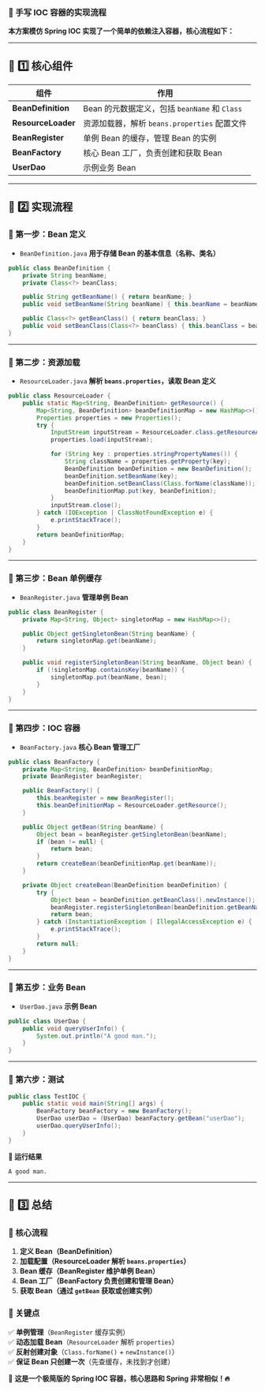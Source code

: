 ### **🚀 手写 IOC 容器的实现流程**
**本方案模仿 Spring IOC 实现了一个简单的依赖注入容器，核心流程如下：**

---

## **📌 1️⃣ 核心组件**
| **组件** | **作用** |
|----------|----------|
| **BeanDefinition** | Bean 的元数据定义，包括 `beanName` 和 `Class` |
| **ResourceLoader** | 资源加载器，解析 `beans.properties` 配置文件 |
| **BeanRegister** | 单例 Bean 的缓存，管理 Bean 的实例 |
| **BeanFactory** | 核心 Bean 工厂，负责创建和获取 Bean |
| **UserDao** | 示例业务 Bean |

---

## **📌 2️⃣ 实现流程**
### **🔹 第一步：Bean 定义**
- `BeanDefinition.java` **用于存储 Bean 的基本信息（名称、类名）**
```java
public class BeanDefinition {
    private String beanName;
    private Class<?> beanClass;

    public String getBeanName() { return beanName; }
    public void setBeanName(String beanName) { this.beanName = beanName; }

    public Class<?> getBeanClass() { return beanClass; }
    public void setBeanClass(Class<?> beanClass) { this.beanClass = beanClass; }
}
```

---

### **🔹 第二步：资源加载**
- `ResourceLoader.java` **解析 `beans.properties`，读取 Bean 定义**
```java
public class ResourceLoader {
    public static Map<String, BeanDefinition> getResource() {
        Map<String, BeanDefinition> beanDefinitionMap = new HashMap<>();
        Properties properties = new Properties();
        try {
            InputStream inputStream = ResourceLoader.class.getResourceAsStream("/beans.properties");
            properties.load(inputStream);

            for (String key : properties.stringPropertyNames()) {
                String className = properties.getProperty(key);
                BeanDefinition beanDefinition = new BeanDefinition();
                beanDefinition.setBeanName(key);
                beanDefinition.setBeanClass(Class.forName(className));
                beanDefinitionMap.put(key, beanDefinition);
            }
            inputStream.close();
        } catch (IOException | ClassNotFoundException e) {
            e.printStackTrace();
        }
        return beanDefinitionMap;
    }
}
```

---

### **🔹 第三步：Bean 单例缓存**
- `BeanRegister.java` **管理单例 Bean**
```java
public class BeanRegister {
    private Map<String, Object> singletonMap = new HashMap<>();

    public Object getSingletonBean(String beanName) {
        return singletonMap.get(beanName);
    }

    public void registerSingletonBean(String beanName, Object bean) {
        if (!singletonMap.containsKey(beanName)) {
            singletonMap.put(beanName, bean);
        }
    }
}
```

---

### **🔹 第四步：IOC 容器**
- `BeanFactory.java` **核心 Bean 管理工厂**
```java
public class BeanFactory {
    private Map<String, BeanDefinition> beanDefinitionMap;
    private BeanRegister beanRegister;

    public BeanFactory() {
        this.beanRegister = new BeanRegister();
        this.beanDefinitionMap = ResourceLoader.getResource();
    }

    public Object getBean(String beanName) {
        Object bean = beanRegister.getSingletonBean(beanName);
        if (bean != null) {
            return bean;
        }
        return createBean(beanDefinitionMap.get(beanName));
    }

    private Object createBean(BeanDefinition beanDefinition) {
        try {
            Object bean = beanDefinition.getBeanClass().newInstance();
            beanRegister.registerSingletonBean(beanDefinition.getBeanName(), bean);
            return bean;
        } catch (InstantiationException | IllegalAccessException e) {
            e.printStackTrace();
        }
        return null;
    }
}
```

---

### **🔹 第五步：业务 Bean**
- `UserDao.java` **示例 Bean**
```java
public class UserDao {
    public void queryUserInfo() {
        System.out.println("A good man.");
    }
}
```

---

### **🔹 第六步：测试**
```java
public class TestIOC {
    public static void main(String[] args) {
        BeanFactory beanFactory = new BeanFactory();
        UserDao userDao = (UserDao) beanFactory.getBean("userDao");
        userDao.queryUserInfo();
    }
}
```

**📌 运行结果**
```plaintext
A good man.
```

---

## **📌 3️⃣ 总结**
### **🌟 核心流程**
1. **定义 Bean（BeanDefinition）**  
2. **加载配置（ResourceLoader 解析 `beans.properties`）**  
3. **Bean 缓存（BeanRegister 维护单例 Bean）**  
4. **Bean 工厂（BeanFactory 负责创建和管理 Bean）**  
5. **获取 Bean（通过 `getBean` 获取或创建实例）**  

### **🌟 关键点**
✅ **单例管理**（`BeanRegister` 缓存实例）  
✅ **动态加载 Bean**（`ResourceLoader` 解析 `properties`）  
✅ **反射创建对象**（`Class.forName()` + `newInstance()`）  
✅ **保证 Bean 只创建一次**（先查缓存，未找到才创建）  

🚀 **这是一个极简版的 Spring IOC 容器，核心思路和 Spring 非常相似！🔥**

